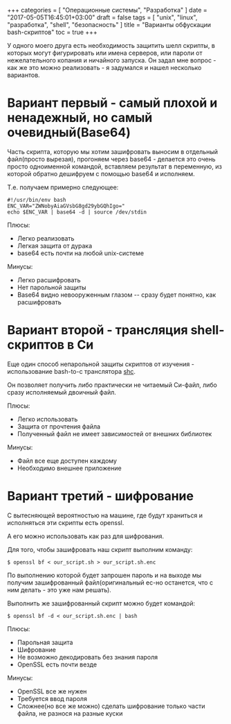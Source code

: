 +++
categories = [ "Операционные системы", "Разработка" ]
date = "2017-05-05T16:45:01+03:00"
draft = false
tags = [ "unix", "linux", "разработка", "shell", "безопасность" ]
title = "Варианты обфускации bash-скриптов"
toc = true
+++

У одного моего друга есть необходимость защитить шелл скрипты, в которых могут фигурировать или имена серверов, или пароли от нежелательного копания и ничайного запуска. Он задал мне вопрос - как же это можно реализовать - я задумался и нашел несколько вариантов.

<!--more-->

# Вариант первый - самый плохой и ненадежный, но самый очевидный(Base64)

Часть скрипта, которую мы хотим зашифровать выносим в отдельный файл(просто вырезая), прогоняем через base64 - делается это очень просто одноименной командой, вставляем результат в переменную, из которой обратно дешифруем с помощью base64 и исполняем.

Т.е. получаем примерно следующее:

```
#!/usr/bin/env bash
ENC_VAR="ZWNobyAiaGVsbG8gd29ybGQhIgo="                                      
echo $ENC_VAR | base64 -d | source /dev/stdin  
```

Плюсы:
 
 - Легко реализовать
 - Легкая защита от дурака
 - base64 есть почти на любой unix-системе

Минусы:

 - Легко расшифровать
 - Нет парольной защиты
 - Base64 видно невооруженным глазом -- сразу будет понятно, как расшифровать

# Вариант второй - трансляция shell-скриптов в Си

Еще один способ непарольной защиты скриптов от изучения - использование bash-to-c транслятора [shc](http://freecode.com/projects/shc).

Он позволяет получить либо практически не читаемый Си-файл, либо сразу исполняемый двоичный файл. 

Плюсы:
 
 - Легко использовать
 - Защита от прочтения файла
 - Полученный файл не имеет зависимостей от внешних библиотек

Минусы:

 - Файл все еще доступен каждому 
 - Необходимо внешнее приложение

# Вариант третий - шифрование

С вытесняющей вероятностью на машине, где будут храниться и исполняться эти скрипты есть openssl. 

А его можно использовать как раз для шифрования. 

Для того, чтобы зашифровать наш скрипт выполним команду:

```
$ openssl bf < our_script.sh > our_script.sh.enc
```

По выполнению которой будет запрошен пароль и на выходе мы получим зашифрованный файл(оригинальный ес-но останется, что с ним делать - это уже нам решать).

Выполнить же зашифрованный скрипт можно будет командой:
```
$ openssl bf -d < our_script.sh.enc | bash 
```

Плюсы:

 - Парольная защита
 - Шифрование
 - Не возможно декодировать без знания пароля
 - OpenSSL есть почти везде

Минусы:
 
 - OpenSSL все же нужен
 - Требуется ввод пароля
 - Сложнее(но все же можно) сделать шифрование только части файла, не разнося на разные куски


